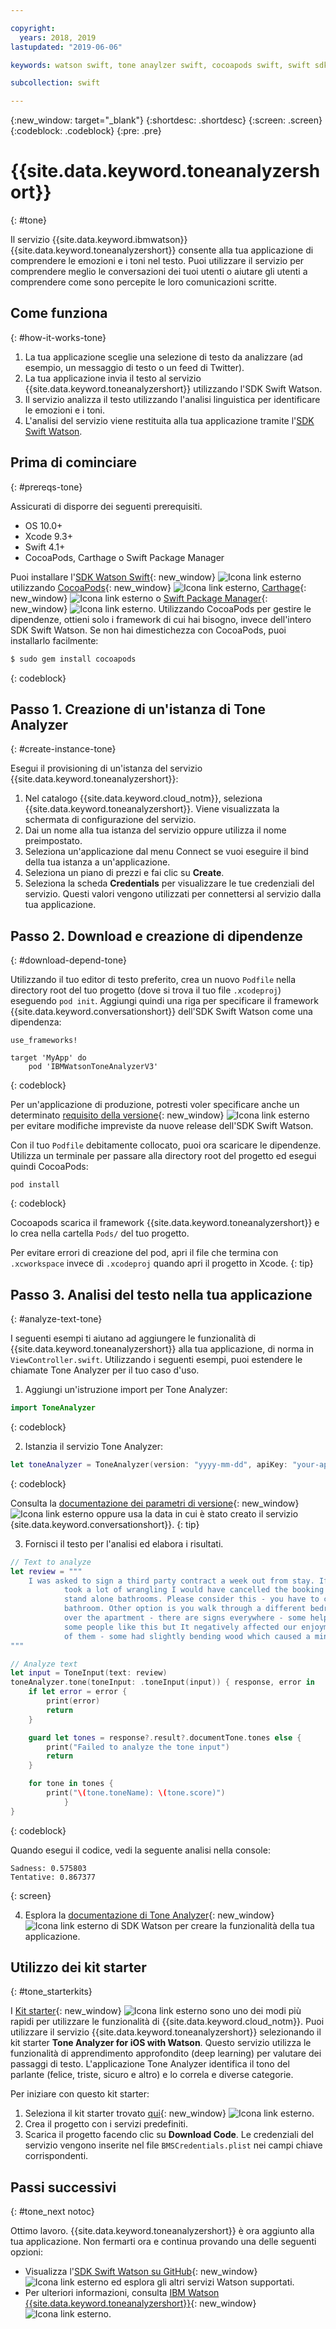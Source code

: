 ```yaml
---

copyright:
  years: 2018, 2019
lastupdated: "2019-06-06"

keywords: watson swift, tone anaylzer swift, cocoapods swift, swift sdk install, starter kit watson

subcollection: swift

---
```


{:new_window: target="_blank"}
{:shortdesc: .shortdesc}
{:screen: .screen}
{:codeblock: .codeblock}
{:pre: .pre}

# {{site.data.keyword.toneanalyzershort}}
{: #tone}

Il servizio {{site.data.keyword.ibmwatson}} {{site.data.keyword.toneanalyzershort}} consente alla tua applicazione di comprendere le emozioni e i toni nel testo. Puoi utilizzare il servizio per comprendere meglio le conversazioni dei tuoi utenti o aiutare gli utenti a comprendere come sono percepite le loro comunicazioni scritte.

## Come funziona
{: #how-it-works-tone}

1. La tua applicazione sceglie una selezione di testo da analizzare (ad esempio, un messaggio di testo o un feed di Twitter).
2. La tua applicazione invia il testo al servizio {{site.data.keyword.toneanalyzershort}} utilizzando l'SDK Swift Watson.
3. Il servizio analizza il testo utilizzando l'analisi linguistica per identificare le emozioni e i toni.
4. L'analisi del servizio viene restituita alla tua applicazione tramite l'[SDK Swift Watson](https://github.com/watson-developer-cloud/swift-sdk).

## Prima di cominciare
{: #prereqs-tone}

Assicurati di disporre dei seguenti prerequisiti.

* OS 10.0+
* Xcode 9.3+
* Swift 4.1+
* CocoaPods, Carthage o Swift Package Manager

Puoi installare l'[SDK Watson Swift](https://github.com/watson-developer-cloud/swift-sdk){: new_window} ![Icona link esterno](../../icons/launch-glyph.svg "Icona link esterno") utilizzando [CocoaPods](https://github.com/watson-developer-cloud/swift-sdk#cocoapods){: new_window} ![Icona link esterno](../../icons/launch-glyph.svg "Icona link esterno"), [Carthage](https://github.com/watson-developer-cloud/swift-sdk#carthage){: new_window} ![Icona link esterno](../../icons/launch-glyph.svg "Icona link esterno") o [Swift Package Manager](https://github.com/watson-developer-cloud/swift-sdk#swift-package-manager){: new_window} ![Icona link esterno](../../icons/launch-glyph.svg "Icona link esterno"). Utilizzando CocoaPods per gestire le dipendenze, ottieni solo i framework di cui hai bisogno, invece dell'intero SDK Swift Watson. Se non hai dimestichezza con CocoaPods, puoi installarlo facilmente:

```bash
$ sudo gem install cocoapods
```
{: codeblock}

## Passo 1. Creazione di un'istanza di Tone Analyzer
{: #create-instance-tone}

Esegui il provisioning di un'istanza del servizio {{site.data.keyword.toneanalyzershort}}:

1. Nel catalogo {{site.data.keyword.cloud_notm}}, seleziona {{site.data.keyword.toneanalyzershort}}. Viene visualizzata la schermata di configurazione del servizio.
2. Dai un nome alla tua istanza del servizio oppure utilizza il nome preimpostato.
3. Seleziona un'applicazione dal menu Connect se vuoi eseguire il bind della tua istanza a un'applicazione.
4. Seleziona un piano di prezzi e fai clic su **Create**.
5. Seleziona la scheda **Credentials** per visualizzare le tue credenziali del servizio. Questi valori vengono utilizzati per connettersi al servizio dalla tua applicazione.

## Passo 2. Download e creazione di dipendenze
{: #download-depend-tone}

Utilizzando il tuo editor di testo preferito, crea un nuovo `Podfile` nella directory root del tuo progetto (dove si trova il tuo file `.xcodeproj`) eseguendo `pod init`. Aggiungi quindi una riga per specificare il framework {{site.data.keyword.conversationshort}} dell'SDK Swift Watson come una dipendenza:

```pod
use_frameworks!

target 'MyApp' do
    pod 'IBMWatsonToneAnalyzerV3'
```
{: codeblock}

Per un'applicazione di produzione, potresti voler specificare anche un determinato [requisito della versione](https://guides.cocoapods.org/using/the-podfile.html#specifying-pod-versions){: new_window} ![Icona link esterno](../../icons/launch-glyph.svg "Icona link esterno") per evitare modifiche impreviste da nuove release dell'SDK Swift Watson.

Con il tuo `Podfile` debitamente collocato, puoi ora scaricare le dipendenze. Utilizza un terminale per passare alla directory root del progetto ed esegui quindi CocoaPods:

```console
pod install
```
{: codeblock}

Cocoapods scarica il framework {{site.data.keyword.toneanalyzershort}} e lo crea nella cartella `Pods/` del tuo progetto.

Per evitare errori di creazione del pod, apri il file che termina con `.xcworkspace` invece di `.xcodeproj` quando apri il progetto in Xcode.
{: tip}

## Passo 3. Analisi del testo nella tua applicazione
{: #analyze-text-tone}

I seguenti esempi ti aiutano ad aggiungere le funzionalità di {{site.data.keyword.toneanalyzershort}} alla tua applicazione, di norma in `ViewController.swift`. Utilizzando i seguenti esempi, puoi estendere le chiamate Tone Analyzer per il tuo caso d'uso.

1. Aggiungi un'istruzione import per Tone Analyzer:
  ```swift
  import ToneAnalyzer
  ```
  {: codeblock}

2. Istanzia il servizio Tone Analyzer:
  ```swift
  let toneAnalyzer = ToneAnalyzer(version: "yyyy-mm-dd", apiKey: "your-api-key-here")
  ```
  {: codeblock}

  Consulta la [documentazione dei parametri di versione](https://{DomainName}/apidocs/tone-analyzer#versioning){: new_window} ![Icona link esterno](../../icons/launch-glyph.svg "Icona link esterno") oppure usa la data in cui è stato creato il servizio {site.data.keyword.conversationshort}}.
  {: tip}

3. Fornisci il testo per l'analisi ed elabora i risultati.
  ```swift
  // Text to analyze
  let review = """
      I was asked to sign a third party contract a week out from stay. If it wasn't an 8 person group that
              took a lot of wrangling I would have cancelled the booking straight away. Bathrooms - there are no
              stand alone bathrooms. Please consider this - you have to clear out the main bedroom to use that
              bathroom. Other option is you walk through a different bedroom to get to its en-suite. Signs all
              over the apartment - there are signs everywhere - some helpful - some telling you rules. Perhaps
              some people like this but It negatively affected our enjoyment of the accommodation. Stairs - lots
              of them - some had slightly bending wood which caused a minor injury.
  """

  // Analyze text
  let input = ToneInput(text: review)
  toneAnalyzer.tone(toneInput: .toneInput(input)) { response, error in
      if let error = error {
          print(error)
          return
      }

      guard let tones = response?.result?.documentTone.tones else {
          print("Failed to analyze the tone input")
          return
      }

      for tone in tones {
          print("\(tone.toneName): \(tone.score)")
              }
  }
  ```
  {: codeblock}

  Quando esegui il codice, vedi la seguente analisi nella console:
  ```
  Sadness: 0.575803
Tentative: 0.867377
  ```
  {: screen}

4. Esplora la [documentazione di Tone Analyzer](https://watson-developer-cloud.github.io/swift-sdk/services/ToneAnalyzerV3/index.html){: new_window} ![Icona link esterno](../../icons/launch-glyph.svg "Icona link esterno") di SDK Watson per creare la funzionalità della tua applicazione.

## Utilizzo dei kit starter
{: #tone_starterkits}

I [Kit starter](https://{DomainName}/developer/appledevelopment/starter-kits){: new_window} ![Icona link esterno](../../icons/launch-glyph.svg "Icona link esterno") sono uno dei modi più rapidi per utilizzare le funzionalità di {{site.data.keyword.cloud_notm}}. Puoi utilizzare il servizio {{site.data.keyword.toneanalyzershort}} selezionando il kit starter **Tone Analyzer for iOS with Watson**. Questo servizio utilizza le funzionalità di apprendimento approfondito (deep learning) per valutare dei passaggi di testo. L'applicazione Tone Analyzer identifica il tono del parlante (felice, triste, sicuro e altro) e lo correla e diverse categorie.

Per iniziare con questo kit starter:

1. Seleziona il kit starter trovato [qui](https://{DomainName}/developer/appledevelopment/starter-kits/tone-analyzer-for-ios-with-watson){: new_window} ![Icona link esterno](../../icons/launch-glyph.svg "Icona link esterno").
2. Crea il progetto con i servizi predefiniti.
3. Scarica il progetto facendo clic su **Download Code**. Le credenziali del servizio vengono inserite nel file `BMSCredentials.plist` nei campi chiave corrispondenti.

## Passi successivi
{: #tone_next notoc}

Ottimo lavoro. {{site.data.keyword.toneanalyzershort}} è ora aggiunto alla tua applicazione. Non fermarti ora e continua provando una delle seguenti opzioni:

* Visualizza l'[SDK Swift Watson su GitHub](https://github.com/watson-developer-cloud/swift-sdk){: new_window} ![Icona link esterno](../../icons/launch-glyph.svg "Icona link esterno") ed esplora gli altri servizi Watson supportati.
* Per ulteriori informazioni, consulta [IBM Watson {{site.data.keyword.toneanalyzershort}}](https://www.ibm.com/watson/services/tone-analyzer/){: new_window} ![Icona link esterno](../../icons/launch-glyph.svg "Icona link esterno").

